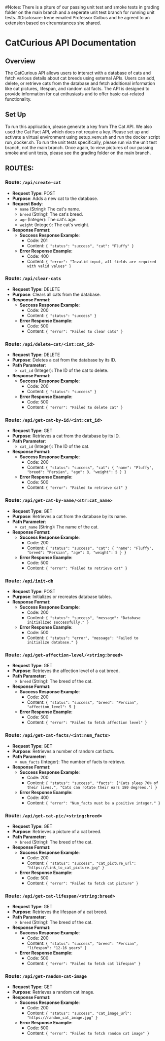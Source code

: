#Notes: There is a piture of our passing unit test and smoke tests in grading folder on the main branch
and a seperate unit test branch for running unit tests. 
#Disclosure: Irene emailed Professor Golbus and he agreed to an extension based on circumstances she shared. 

# CatCurious API Documentation

## Overview
The CatCurious API allows users to interact with a database of cats and fetch various details about cat breeds using external APIs. Users can add, delete, or retrieve cats from the database and fetch additional information like cat pictures, lifespan, and random cat facts. The API is designed to provide information for cat enthusiasts and to offer basic cat-related functionality. 

## Set Up
To run this application, please generate a key from The Cat API. We also used the Cat Fact API, which does not require a key. Please set up and activate a virtual environment using setup_venv.sh and run the docker script run_docker.sh. To run the unit tests specifically, please run via the unit test branch, not the main branch. Once again, to view pictures of our passing smoke and unit tests, please see the grading folder on the main branch. 

## ROUTES:

### Route: `/api/create-cat`
- **Request Type**: POST
- **Purpose**: Adds a new cat to the database.
- **Request Body**:
  - `name` (String): The cat's name.
  - `breed` (String): The cat's breed.
  - `age` (Integer): The cat's age.
  - `weight` (Integer): The cat's weight.
- **Response Format**:
  - **Success Response Example**:
    - Code: 201
    - Content: `{ "status": "success", "cat": "Fluffy" }`
  - **Error Response Example**:
    - Code: 400
    - Content: `{ "error": "Invalid input, all fields are required with valid values" }`

### Route: `/api/clear-cats`
- **Request Type**: DELETE
- **Purpose**: Clears all cats from the database.
- **Response Format**:
  - **Success Response Example**:
    - Code: 200
    - Content: `{ "status": "success" }`
  - **Error Response Example**:
    - Code: 500
    - Content: `{ "error": "Failed to clear cats" }`

### Route: `/api/delete-cat/<int:cat_id>`
- **Request Type**: DELETE
- **Purpose**: Deletes a cat from the database by its ID.
- **Path Parameter**:
  - `cat_id` (Integer): The ID of the cat to delete.
- **Response Format**:
  - **Success Response Example**:
    - Code: 200
    - Content: `{ "status": "success" }`
  - **Error Response Example**:
    - Code: 500
    - Content: `{ "error": "Failed to delete cat" }`

### Route: `/api/get-cat-by-id/<int:cat_id>`
- **Request Type**: GET
- **Purpose**: Retrieves a cat from the database by its ID.
- **Path Parameter**:
  - `cat_id` (Integer): The ID of the cat.
- **Response Format**:
  - **Success Response Example**:
    - Code: 200
    - Content: `{ "status": "success", "cat": { "name": "Fluffy", "breed": "Persian", "age": 3, "weight": 5 } }`
  - **Error Response Example**:
    - Code: 500
    - Content: `{ "error": "Failed to retrieve cat" }`

### Route: `/api/get-cat-by-name/<str:cat_name>`
- **Request Type**: GET
- **Purpose**: Retrieves a cat from the database by its name.
- **Path Parameter**:
  - `cat_name` (String): The name of the cat.
- **Response Format**:
  - **Success Response Example**:
    - Code: 200
    - Content: `{ "status": "success", "cat": { "name": "Fluffy", "breed": "Persian", "age": 3, "weight": 5 } }`
  - **Error Response Example**:
    - Code: 500
    - Content: `{ "error": "Failed to retrieve cat" }`

### Route: `/api/init-db`
- **Request Type**: POST
- **Purpose**: Initializes or recreates database tables.
- **Response Format**:
  - **Success Response Example**:
    - Code: 200
    - Content: `{ "status": "success", "message": "Database initialized successfully." }`
  - **Error Response Example**:
    - Code: 500
    - Content: `{ "status": "error", "message": "Failed to initialize database." }`

### Route: `/api/get-affection-level/<string:breed>`
- **Request Type**: GET
- **Purpose**: Retrieves the affection level of a cat breed.
- **Path Parameter**:
  - `breed` (String): The breed of the cat.
- **Response Format**:
  - **Success Response Example**:
    - Code: 200
    - Content: `{ "status": "success", "breed": "Persian", "affection_level": 5 }`
  - **Error Response Example**:
    - Code: 500
    - Content: `{ "error": "Failed to fetch affection level" }`

### Route: `/api/get-cat-facts/<int:num_facts>`
- **Request Type**: GET
- **Purpose**: Retrieves a number of random cat facts.
- **Path Parameter**:
  - `num_facts` (Integer): The number of facts to retrieve.
- **Response Format**:
  - **Success Response Example**:
    - Code: 200
    - Content: `{ "status": "success", "facts": ["Cats sleep 70% of their lives.", "Cats can rotate their ears 180 degrees."] }`
  - **Error Response Example**:
    - Code: 400
    - Content: `{ "error": "Num_facts must be a positive integer." }`

### Route: `/api/get-cat-pic/<string:breed>`
- **Request Type**: GET
- **Purpose**: Retrieves a picture of a cat breed.
- **Path Parameter**:
  - `breed` (String): The breed of the cat.
- **Response Format**:
  - **Success Response Example**:
    - Code: 200
    - Content: `{ "status": "success", "cat_picture_url": "https://link_to_cat_picture.jpg" }`
  - **Error Response Example**:
    - Code: 500
    - Content: `{ "error": "Failed to fetch cat picture" }`

### Route: `/api/get-cat-lifespan/<string:breed>`
- **Request Type**: GET
- **Purpose**: Retrieves the lifespan of a cat breed.
- **Path Parameter**:
  - `breed` (String): The breed of the cat.
- **Response Format**:
  - **Success Response Example**:
    - Code: 200
    - Content: `{ "status": "success", "breed": "Persian", "lifespan": "12-16 years" }`
  - **Error Response Example**:
    - Code: 500
    - Content: `{ "error": "Failed to fetch cat lifespan" }`

### Route: `/api/get-random-cat-image`
- **Request Type**: GET
- **Purpose**: Retrieves a random cat image.
- **Response Format**:
  - **Success Response Example**:
    - Code: 200
    - Content: `{ "status": "success", "cat_image_url": "https://random_cat_image.jpg" }`
  - **Error Response Example**:
    - Code: 500
    - Content: `{ "error": "Failed to fetch random cat image" }`
